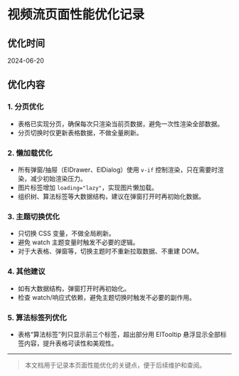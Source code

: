 # 视频流页面性能优化记录

## 优化时间

2024-06-20

## 优化内容

### 1. 分页优化

- 表格已实现分页，确保每次只渲染当前页数据，避免一次性渲染全部数据。
- 分页切换时仅更新表格数据，不做全量刷新。

### 2. 懒加载优化

- 所有弹窗/抽屉（ElDrawer、ElDialog）使用 `v-if` 控制渲染，只在需要时渲染，减少初始渲染压力。
- 图片标签增加 `loading="lazy"`，实现图片懒加载。
- 组织树、算法标签等大数据结构，建议在弹窗打开时再初始化数据。

### 3. 主题切换优化

- 只切换 CSS 变量，不做全局刷新。
- 避免 watch 主题变量时触发不必要的逻辑。
- 对于大表格、弹窗等，切换主题时不重新拉取数据、不重建 DOM。

### 4. 其他建议

- 如有大数据结构，弹窗打开时再初始化。
- 检查 watch/响应式依赖，避免主题切换时触发不必要的副作用。

### 5. 算法标签列优化

- 表格“算法标签”列只显示前三个标签，超出部分用 ElTooltip 悬浮显示全部标签内容，提升表格可读性和美观性。

---

> 本文档用于记录本页面性能优化的关键点，便于后续维护和查阅。
